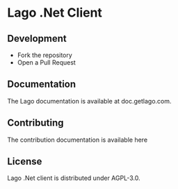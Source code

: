 # Lago .Net Client

## Development

- Fork the repository
- Open a Pull Request 

## Documentation
The Lago documentation is available at doc.getlago.com.

## Contributing
The contribution documentation is available here

## License
Lago .Net client is distributed under AGPL-3.0.